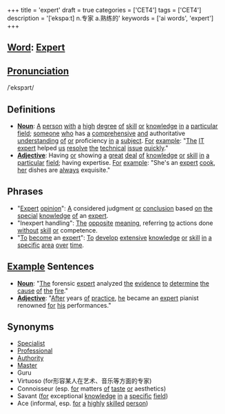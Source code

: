 +++
title = 'expert'
draft = true
categories = ['CET4']
tags = ['CET4']
description = '[ˈekspəːt] n.专家 a.熟练的'
keywords = ['ai words', 'expert']
+++

## [Word](/post/word/): [Expert](/post/expert/)

## [Pronunciation](/post/pronunciation/)
/ˈekspɜrt/

## Definitions
- **[Noun](/post/noun/)**: [A](/post/a/) [person](/post/person/) [with](/post/with/) [a](/post/a/) [high](/post/high/) [degree](/post/degree/) [of](/post/of/) [skill](/post/skill/) [or](/post/or/) [knowledge](/post/knowledge/) [in](/post/in/) [a](/post/a/) [particular](/post/particular/) [field](/post/field/); [someone](/post/someone/) [who](/post/who/) has [a](/post/a/) [comprehensive](/post/comprehensive/) [and](/post/and/) authoritative [understanding](/post/understanding/) [of](/post/of/) [or](/post/or/) proficiency [in](/post/in/) [a](/post/a/) [subject](/post/subject/). [For](/post/for/) [example](/post/example/): "[The](/post/the/) [IT](/post/it/) [expert](/post/expert/) helped [us](/post/us/) [resolve](/post/resolve/) [the](/post/the/) [technical](/post/technical/) [issue](/post/issue/) [quickly](/post/quickly/)."
- **[Adjective](/post/adjective/)**: Having [or](/post/or/) showing [a](/post/a/) [great](/post/great/) [deal](/post/deal/) [of](/post/of/) [knowledge](/post/knowledge/) [or](/post/or/) [skill](/post/skill/) [in](/post/in/) [a](/post/a/) [particular](/post/particular/) [field](/post/field/); having expertise. [For](/post/for/) [example](/post/example/): "She's an [expert](/post/expert/) [cook](/post/cook/), [her](/post/her/) dishes are [always](/post/always/) exquisite."

## Phrases
- "[Expert](/post/expert/) [opinion](/post/opinion/)": [A](/post/a/) considered judgment [or](/post/or/) [conclusion](/post/conclusion/) based [on](/post/on/) [the](/post/the/) [special](/post/special/) [knowledge](/post/knowledge/) [of](/post/of/) an [expert](/post/expert/).
- "Inexpert handling": [The](/post/the/) [opposite](/post/opposite/) [meaning](/post/meaning/), referring [to](/post/to/) actions done [without](/post/without/) [skill](/post/skill/) [or](/post/or/) competence.
- "[To](/post/to/) [become](/post/become/) an [expert](/post/expert/)": [To](/post/to/) [develop](/post/develop/) [extensive](/post/extensive/) [knowledge](/post/knowledge/) [or](/post/or/) [skill](/post/skill/) [in](/post/in/) [a](/post/a/) [specific](/post/specific/) [area](/post/area/) [over](/post/over/) [time](/post/time/).

## [Example](/post/example/) Sentences
- **[Noun](/post/noun/)**: "[The](/post/the/) forensic [expert](/post/expert/) analyzed [the](/post/the/) [evidence](/post/evidence/) [to](/post/to/) [determine](/post/determine/) [the](/post/the/) [cause](/post/cause/) [of](/post/of/) [the](/post/the/) [fire](/post/fire/)."
- **[Adjective](/post/adjective/)**: "[After](/post/after/) years [of](/post/of/) [practice](/post/practice/), [he](/post/he/) became an [expert](/post/expert/) pianist renowned [for](/post/for/) [his](/post/his/) performances."

## Synonyms
- [Specialist](/post/specialist/)
- [Professional](/post/professional/)
- [Authority](/post/authority/)
- [Master](/post/master/)
- Guru
- Virtuoso (for形容某人在艺术、音乐等方面的专家)
- Connoisseur (esp. [for](/post/for/) matters [of](/post/of/) [taste](/post/taste/) [or](/post/or/) aesthetics) 
- Savant ([for](/post/for/) exceptional [knowledge](/post/knowledge/) [in](/post/in/) [a](/post/a/) [specific](/post/specific/) [field](/post/field/))
- Ace (informal, esp. [for](/post/for/) [a](/post/a/) [highly](/post/highly/) [skilled](/post/skilled/) [person](/post/person/))
